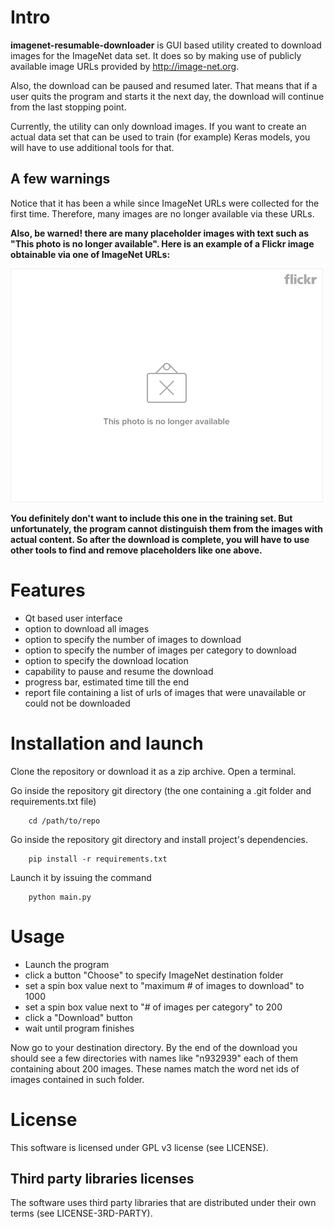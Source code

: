 # Intro

**imagenet-resumable-downloader** is GUI based utility created to download images for 
the ImageNet data set. It does so by making use of publicly available image URLs 
provided by http://image-net.org.

Also, the download can be paused 
and resumed later. That means that if a user quits the program and starts it the 
next day, the download will continue from the last stopping point.

Currently, the utility can only download images. If you want to create an 
actual data set that can be used to train (for example) Keras models, you 
will have to use additional tools for that.

## A few warnings

Notice that it has been a while since ImageNet URLs were collected for the 
first time. Therefore, many images are no longer available via these URLs.

__Also, be warned! there are many placeholder images with text such as "This photo
is no longer available". Here is an example of a Flickr image obtainable via one of 
ImageNet URLs:__

![alt text](image_not_available.jpg "Title")

__You definitely don't want to include this one in the training set. But 
unfortunately, the program cannot distinguish them from the images with 
actual content. So after the download is complete, you will have to use 
other tools to find and remove placeholders like one above.__

# Features

- Qt based user interface
- option to download all images
- option to specify the number of images to download
- option to specify the number of images per category to download
- option to specify the download location
- capability to pause and resume the download
- progress bar, estimated time till the end 
- report file containing a list of urls of images that were 
unavailable or could not be downloaded

# Installation and launch


Clone the repository or download it as a zip archive.
Open a terminal.

Go inside the repository git directory (the one containing a .git folder and 
requirements.txt file)
```
    cd /path/to/repo
```
Go inside the repository git directory and install project's dependencies.
```
    pip install -r requirements.txt
```
Launch it by issuing the command
```
    python main.py
```

# Usage

- Launch the program
- click a button "Choose" to specify ImageNet destination folder
- set a spin box value next to "maximum # of images to download" to 1000
- set a spin box value next to "# of images per category" to 200
- click a "Download" button
- wait until program finishes

Now go to your destination directory. By the end of the download you should see 
a few directories with names like "n932939" each of them containing about 
200 images. These names match the word net ids of images contained in such folder. 

# License
This software is licensed under GPL v3 license (see LICENSE).

## Third party libraries licenses
The software uses third party libraries that are distributed under 
their own terms (see LICENSE-3RD-PARTY).
